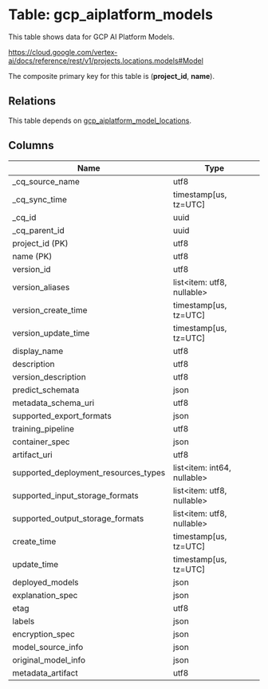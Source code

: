 # Table: gcp_aiplatform_models

This table shows data for GCP AI Platform Models.

https://cloud.google.com/vertex-ai/docs/reference/rest/v1/projects.locations.models#Model

The composite primary key for this table is (**project_id**, **name**).

## Relations

This table depends on [gcp_aiplatform_model_locations](gcp_aiplatform_model_locations).

## Columns

| Name          | Type          |
| ------------- | ------------- |
|_cq_source_name|utf8|
|_cq_sync_time|timestamp[us, tz=UTC]|
|_cq_id|uuid|
|_cq_parent_id|uuid|
|project_id (PK)|utf8|
|name (PK)|utf8|
|version_id|utf8|
|version_aliases|list<item: utf8, nullable>|
|version_create_time|timestamp[us, tz=UTC]|
|version_update_time|timestamp[us, tz=UTC]|
|display_name|utf8|
|description|utf8|
|version_description|utf8|
|predict_schemata|json|
|metadata_schema_uri|utf8|
|supported_export_formats|json|
|training_pipeline|utf8|
|container_spec|json|
|artifact_uri|utf8|
|supported_deployment_resources_types|list<item: int64, nullable>|
|supported_input_storage_formats|list<item: utf8, nullable>|
|supported_output_storage_formats|list<item: utf8, nullable>|
|create_time|timestamp[us, tz=UTC]|
|update_time|timestamp[us, tz=UTC]|
|deployed_models|json|
|explanation_spec|json|
|etag|utf8|
|labels|json|
|encryption_spec|json|
|model_source_info|json|
|original_model_info|json|
|metadata_artifact|utf8|